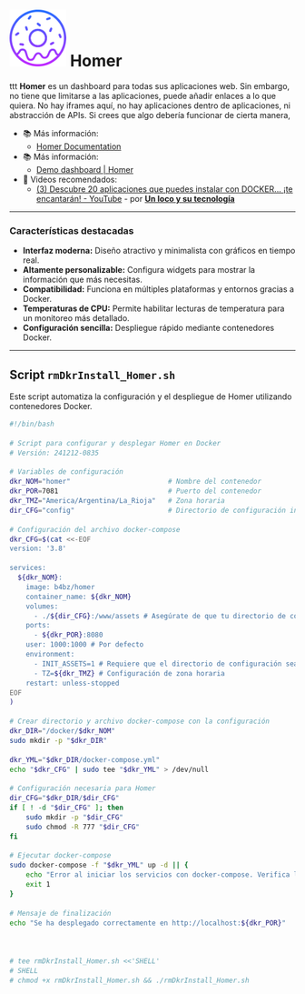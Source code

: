 # <img src="./logo-Homer.png" alt="Homer Logo" width="100"/> Homer
ttt
**Homer** es un dashboard para todas sus aplicaciones web. Sin embargo, no tiene que limitarse a las aplicaciones, puede añadir enlaces a lo que quiera. No hay iframes aquí, no hay aplicaciones dentro de aplicaciones, ni abstracción de APIs. Si crees que algo debería funcionar de cierta manera, 

- 📚 Más información:
  -  [Homer Documentation](https://github.com/bastienwirtz/homer)
- 📚 Más información:
  -  [Demo dashboard | Homer](https://homer-demo.netlify.app/)  
- 🎥 Videos recomendados:
  - [(3) Descubre 20 aplicaciones que puedes instalar con DOCKER... ¡te encantarán! - YouTube](https://www.youtube.com/watch?v=gqpJ7RE02Ao) - por [**Un loco y su tecnología**](https://www.youtube.com/@unlocoysutecnologia)

---

### Características destacadas
- **Interfaz moderna:** Diseño atractivo y minimalista con gráficos en tiempo real.
- **Altamente personalizable:** Configura widgets para mostrar la información que más necesitas.
- **Compatibilidad:** Funciona en múltiples plataformas y entornos gracias a Docker.
- **Temperaturas de CPU:** Permite habilitar lecturas de temperatura para un monitoreo más detallado.
- **Configuración sencilla:** Despliegue rápido mediante contenedores Docker.

---

## Script `rmDkrInstall_Homer.sh`
Este script automatiza la configuración y el despliegue de Homer utilizando contenedores Docker.

```bash
#!/bin/bash

# Script para configurar y desplegar Homer en Docker
# Versión: 241212-0835

# Variables de configuración
dkr_NOM="homer"                        # Nombre del contenedor
dkr_POR=7081                           # Puerto del contenedor
dkr_TMZ="America/Argentina/La_Rioja"   # Zona horaria
dir_CFG="config"                       # Directorio de configuración interna del contenedor

# Configuración del archivo docker-compose
dkr_CFG=$(cat <<-EOF
version: '3.8'

services:
  ${dkr_NOM}:
    image: b4bz/homer
    container_name: ${dkr_NOM}
    volumes:
      - ./${dir_CFG}:/www/assets # Asegúrate de que tu directorio de configuración local exista
    ports:
      - ${dkr_POR}:8080
    user: 1000:1000 # Por defecto
    environment:
      - INIT_ASSETS=1 # Requiere que el directorio de configuración sea escribible para el usuario del contenedor
      - TZ=${dkr_TMZ} # Configuración de zona horaria
    restart: unless-stopped
EOF
)

# Crear directorio y archivo docker-compose con la configuración
dkr_DIR="/docker/$dkr_NOM"
sudo mkdir -p "$dkr_DIR"

dkr_YML="$dkr_DIR/docker-compose.yml"
echo "$dkr_CFG" | sudo tee "$dkr_YML" > /dev/null

# Configuración necesaria para Homer
dir_CFG="$dkr_DIR/$dir_CFG"
if [ ! -d "$dir_CFG" ]; then
    sudo mkdir -p "$dir_CFG"
    sudo chmod -R 777 "$dir_CFG"
fi

# Ejecutar docker-compose
sudo docker-compose -f "$dkr_YML" up -d || {
    echo "Error al iniciar los servicios con docker-compose. Verifica los logs para más detalles."
    exit 1
}

# Mensaje de finalización
echo "Se ha desplegado correctamente en http://localhost:${dkr_POR}"



# tee rmDkrInstall_Homer.sh <<'SHELL'
# SHELL
# chmod +x rmDkrInstall_Homer.sh && ./rmDkrInstall_Homer.sh
